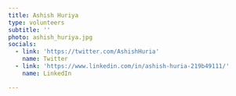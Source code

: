 ```yaml
---
title: Ashish Huriya
type: volunteers
subtitle: ''
photo: ashish_huriya.jpg
socials:
  - link: 'https://twitter.com/AshishHuria'
    name: Twitter
  - link: 'https://www.linkedin.com/in/ashish-huria-219b49111/'
    name: LinkedIn

---
```


